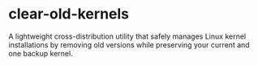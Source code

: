 # clear-old-kernels
A lightweight cross-distribution utility that safely manages Linux kernel installations by removing old versions while preserving your current and one backup kernel.
